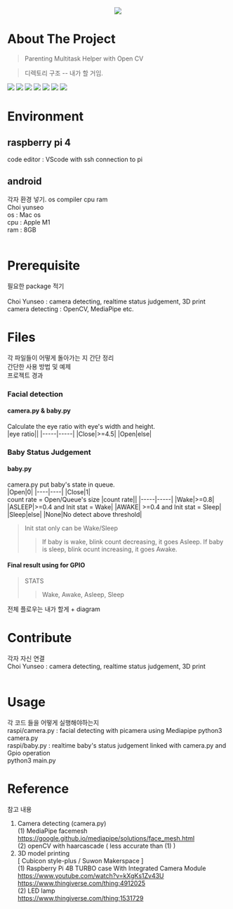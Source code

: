 <div align = center>
    <img src="https://capsule-render.vercel.app/api?type=waving&color=auto&height=200&section=header&text=Hermes&fontSize=90" />
</div>

# About The Project
> Parenting Multitask Helper with Open CV

> 디렉토리 구조 --  내가 할 거임.
<div>
    <img src="https://img.shields.io/badge/Android%20Studio-3DDC84?style=flat&logo=Android%20Studio&logoColor=white"/>
    <img src="https://img.shields.io/badge/Java-007396?style=flat&logo=Java&logoColor=white" />
    <img src="https://img.shields.io/badge/Python-3776AB?style=flat&logo=Python&logoColor=white"/>
    <img src="https://img.shields.io/badge/OpenCV-5C3EE8?style=flat&logo=OpenCV&logoColor=white"/>
    <img src="https://img.shields.io/badge/TensorFlow-FF6F00?style=flat&logo=TensorFlow&logoColor=white"/>
    <img src="https://img.shields.io/badge/Raspberry%20Pi-A22846?style=flat&logo=Raspberry%20Pi&logoColor=white"/>
    <img src="https://img.shields.io/badge/Flask-000000?style=flat&logo=Flask&logoColor=white"/>
</div>


# Environment

## raspberry pi 4
code editor : VScode with ssh connection to pi</br>

## android
 
 
 각자 환경 넣기.
 os compiler cpu ram
</br> Choi yunseo </br>
os : Mac os</br>
cpu : Apple M1</br>
ram : 8GB</br></br>

 
# Prerequisite
필요한 package 적기
</br></br> Choi Yunseo : camera detecting, realtime status judgement, 3D print </br>
camera detecting : OpenCV, MediaPipe etc.
</br>

# Files
각 파일들이 어떻게 돌아가는 지 간단 정리</br>
간단한 사용 방법 및 예제</br>
프로젝트 경과</br>

### Facial detection
#### camera.py & baby.py
Calculate the eye ratio with eye's width and height.</br>
|eye ratio||
|-----|-----|
|Close|>=4.5|
|Open|else|

### Baby Status Judgement
#### baby.py
camera.py put baby's state in queue.</br>
|Open|0|
|----|----|
|Close|1|
</br> count rate = Open/Queue's size
|count rate||
|-----|-----|
|Wake|>=0.8|
|ASLEEP|>=0.4 and Init stat = Wake|
|AWAKE| >=0.4 and Init stat = Sleep|
|Sleep|else|
|None|No detect above threshold|

> Init stat only can be Wake/Sleep
>> If baby is wake, blink count decreasing, it goes Asleep.
>> If baby is sleep, blink ocunt increasing, it goes Awake.

#### Final result using for GPIO
> STATS
>> Wake, Awake, Asleep, Sleep

<!-- </br>Camera & Baby</br>![image](https://user-images.githubusercontent.com/52804557/200515596-727b8822-577f-4133-bbe7-aca37f5627e2.png)
![image](https://user-images.githubusercontent.com/52804557/200515629-8352455f-b82d-4c53-a246-2417f44739b3.png)
![image](https://user-images.githubusercontent.com/52804557/200515672-f97536ac-747a-4947-abb8-25a3fdef4868.png)
![image](https://user-images.githubusercontent.com/52804557/200515693-9d824205-b5d9-4606-8e16-16cbb2709ac3.png)
</br></br> -->

전체 플로우는 내가 할게 + diagram

# Contribute
각자 자신 연결
</br>Choi Yunseo : camera detecting, realtime status judgement, 3D print </br>
</br>

# Usage
각 코드 들을 어떻게 실행해야하는지
</br> raspi/camera.py : facial detecting with picamera using Mediapipe 
    python3 camera.py
</br> raspi/baby.py : realtime baby's status judgement linked with camera.py and Gpio operation </br>
    python3 main.py

# Reference
참고 내용

1. Camera detecting (camera.py)</br>
(1) MediaPipe facemesh</br> https://google.github.io/mediapipe/solutions/face_mesh.html</br>
(2) openCV with haarcascade ( less accurate than (1) )</br>
2. 3D model printing</br>
 [ Cubicon style-plus / Suwon Makerspace ]</br>
(1) Raspberry Pi 4B TURBO case With Integrated Camera Module</br>
https://www.youtube.com/watch?v=kXgKs1Zv43U</br>
https://www.thingiverse.com/thing:4912025</br>
(2) LED lamp</br>
https://www.thingiverse.com/thing:1531729
